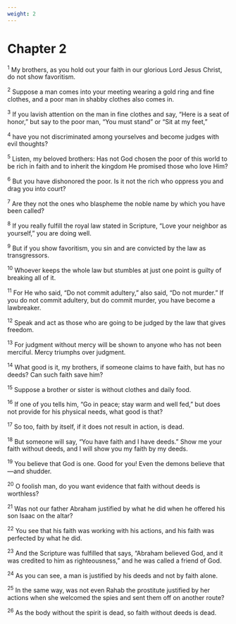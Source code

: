 ```yaml
---
weight: 2
---
```


# Chapter 2

<sup>1</sup> My brothers, as you hold out your faith in our glorious Lord Jesus Christ, do not show favoritism. 

<sup>2</sup> Suppose a man comes into your meeting wearing a gold ring and fine clothes, and a poor man in shabby clothes also comes in. 

<sup>3</sup> If you lavish attention on the man in fine clothes and say, “Here is a seat of honor,” but say to the poor man, “You must stand” or “Sit at my feet,” 

<sup>4</sup> have you not discriminated among yourselves and become judges with evil thoughts? 

<sup>5</sup> Listen, my beloved brothers: Has not God chosen the poor of this world to be rich in faith and to inherit the kingdom He promised those who love Him? 

<sup>6</sup> But you have dishonored the poor. Is it not the rich who oppress you and drag you into court? 

<sup>7</sup> Are they not the ones who blaspheme the noble name by which you have been called? 

<sup>8</sup> If you really fulfill the royal law stated in Scripture, “Love your neighbor as yourself,” you are doing well. 

<sup>9</sup> But if you show favoritism, you sin and are convicted by the law as transgressors. 

<sup>10</sup> Whoever keeps the whole law but stumbles at just one point is guilty of breaking all of it. 

<sup>11</sup> For He who said, “Do not commit adultery,” also said, “Do not murder.” If you do not commit adultery, but do commit murder, you have become a lawbreaker. 

<sup>12</sup> Speak and act as those who are going to be judged by the law that gives freedom. 

<sup>13</sup> For judgment without mercy will be shown to anyone who has not been merciful. Mercy triumphs over judgment. 

<sup>14</sup> What good is it, my brothers, if someone claims to have faith, but has no deeds? Can such faith save him? 

<sup>15</sup> Suppose a brother or sister is without clothes and daily food. 

<sup>16</sup> If one of you tells him, “Go in peace; stay warm and well fed,” but does not provide for his physical needs, what good is that? 

<sup>17</sup> So too, faith by itself, if it does not result in action, is dead. 

<sup>18</sup> But someone will say, “You have faith and I have deeds.” Show me your faith without deeds, and I will show you my faith by my deeds. 

<sup>19</sup> You believe that God is one. Good for you! Even the demons believe that—and shudder. 

<sup>20</sup> O foolish man, do you want evidence that faith without deeds is worthless? 

<sup>21</sup> Was not our father Abraham justified by what he did when he offered his son Isaac on the altar? 

<sup>22</sup> You see that his faith was working with his actions, and his faith was perfected by what he did. 

<sup>23</sup> And the Scripture was fulfilled that says, “Abraham believed God, and it was credited to him as righteousness,” and he was called a friend of God. 

<sup>24</sup> As you can see, a man is justified by his deeds and not by faith alone. 

<sup>25</sup> In the same way, was not even Rahab the prostitute justified by her actions when she welcomed the spies and sent them off on another route? 

<sup>26</sup> As the body without the spirit is dead, so faith without deeds is dead. 


